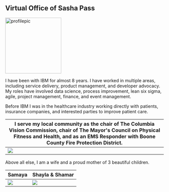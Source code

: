 ## Virtual Office of Sasha Pass
<img width="178" alt="profilepic" src="https://media.github.ibm.com/user/3893/files/31753300-f766-11e9-8611-9366eb4f780e">

I have been with IBM for almost 8 years. I have worked in multiple areas, including service delivery, product management, and developer advocacy. My roles have involved data science, process improvement, lean six sigma, agile, project management, finance, and event management.

Before IBM I was in the healthcare industry working directly with patients, insurance companies, and interested parties to improve patient care.


|  I serve my local community as the chair of The Columbia Vision Commission, chair of The Mayor's Council on Physical Fitness and Health, and as an EMS Responder with Boone County Fire Protection District.| 
| --- |
| ![](https://media.github.ibm.com/user/3893/files/abdb1480-e7b1-11e9-9a18-0b5ed46288f6) | 

Above all else, I am a wife and a proud mother of 3 beautiful children.

| Samaya | Shayla & Shamar |
| --- | --- |
| ![](images/samaya1.JPG) | ![](images/shayashamar.JPG)|








